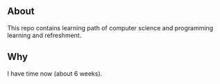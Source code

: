 ## About

This repo contains learning path of computer science and programming learning and refreshment.

## Why
I have time now (about 6 weeks).
